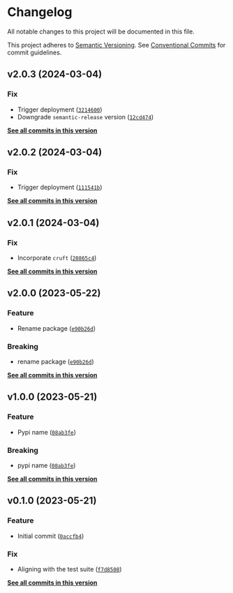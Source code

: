 # Changelog

All notable changes to this project will be documented in this file.

This project adheres to [Semantic Versioning](https://semver.org/spec/v2.0.0.html). See [Conventional Commits](https://www.conventionalcommits.org/en/v1.0.0/) for commit guidelines.

<!--next-version-placeholder-->

## v2.0.3 (2024-03-04)

### Fix

* Trigger deployment ([`3214600`](https://github.com/billsioros/querpyable/commit/32146001c08a470ee30957d4bfa90e5bb120690e))
* Downgrade `semantic-release` version ([`12cd474`](https://github.com/billsioros/querpyable/commit/12cd47401a97505d301a4ce16c3f2228498ccee4))

**[See all commits in this version](https://github.com/billsioros/querpyable/compare/v2.0.2...v2.0.3)**

## v2.0.2 (2024-03-04)

### Fix

* Trigger deployment ([`111541b`](https://github.com/billsioros/querpyable/commit/111541b21647ce2e0675c16dbd7f3258ab765227))

**[See all commits in this version](https://github.com/billsioros/querpyable/compare/v2.0.1...v2.0.2)**

## v2.0.1 (2024-03-04)

### Fix

* Incorporate `cruft` ([`20865c4`](https://github.com/billsioros/querpyable/commit/20865c4348496c8f3f0f52c155ea288b86fa935b))

**[See all commits in this version](https://github.com/billsioros/querpyable/compare/v2.0.0...v2.0.1)**

## v2.0.0 (2023-05-22)
### Feature
* Rename package ([`e90b26d`](https://github.com/billsioros/querpyable/commit/e90b26deb99414b65913dbac2ec48ab15d8d86ab))

### Breaking
* rename package ([`e90b26d`](https://github.com/billsioros/querpyable/commit/e90b26deb99414b65913dbac2ec48ab15d8d86ab))

**[See all commits in this version](https://github.com/billsioros/querpyable/compare/v1.0.0...v2.0.0)**

## v1.0.0 (2023-05-21)
### Feature
* Pypi name ([`08ab3fe`](https://github.com/billsioros/Querpyable/commit/08ab3feeef8a927552d597253571aa27e45ad29c))

### Breaking
* pypi name ([`08ab3fe`](https://github.com/billsioros/Querpyable/commit/08ab3feeef8a927552d597253571aa27e45ad29c))

**[See all commits in this version](https://github.com/billsioros/Querpyable/compare/v0.1.0...v1.0.0)**

## v0.1.0 (2023-05-21)
### Feature
* Initial commit ([`0accfb4`](https://github.com/billsioros/querpyable/commit/0accfb461139970dffedcd4c5105d4008173f50e))

### Fix
* Aligning with the test suite ([`f7d8508`](https://github.com/billsioros/querpyable/commit/f7d8508218ccd7057042a87c424029d8c98382d6))

**[See all commits in this version](https://github.com/billsioros/querpyable/compare/v0.0.0...v0.1.0)**
